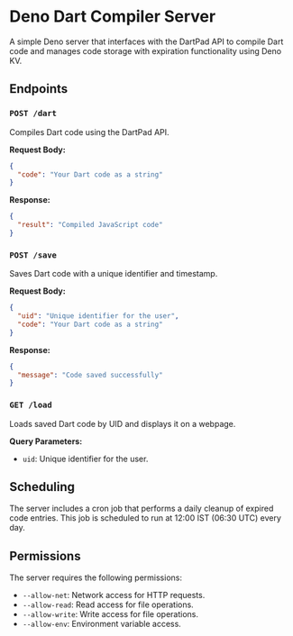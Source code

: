 # Deno Dart Compiler Server

A simple Deno server that interfaces with the DartPad API to compile Dart code and manages code storage with expiration functionality using Deno KV.

## Endpoints

### `POST /dart`
Compiles Dart code using the DartPad API.

**Request Body:**
```json
{
  "code": "Your Dart code as a string"
}
```

**Response:**
```json
{
  "result": "Compiled JavaScript code"
}
```

### `POST /save`
Saves Dart code with a unique identifier and timestamp.

**Request Body:**
```json
{
  "uid": "Unique identifier for the user",
  "code": "Your Dart code as a string"
}
```

**Response:**
```json
{
  "message": "Code saved successfully"
}
```

### `GET /load`
Loads saved Dart code by UID and displays it on a webpage.

**Query Parameters:**
- `uid`: Unique identifier for the user.


## Scheduling

The server includes a cron job that performs a daily cleanup of expired code entries. This job is scheduled to run at 12:00 IST (06:30 UTC) every day.

## Permissions

The server requires the following permissions:
- `--allow-net`: Network access for HTTP requests.
- `--allow-read`: Read access for file operations.
- `--allow-write`: Write access for file operations.
- `--allow-env`: Environment variable access.